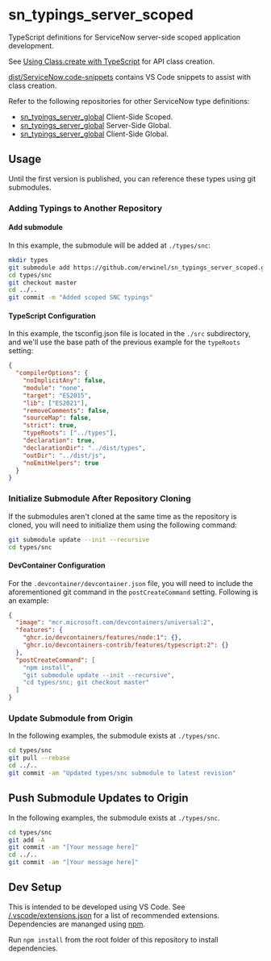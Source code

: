 # sn_typings_server_scoped

TypeScript definitions for ServiceNow server-side scoped application development.

See [Using Class.create with TypeScript](./$$class.md) for API class creation.

[dist/ServiceNow.code-snippets](./dist/ServiceNow.code-snippets) contains VS Code snippets to assist with class creation.

Refer to the following repositories for other ServiceNow type definitions:

- [sn_typings_server_global](https://github.com/erwinel/sn_typings_client_scoped) Client-Side Scoped.
- [sn_typings_server_global](https://github.com/erwinel/sn_typings_server_global) Server-Side Global.
- [sn_typings_server_global](https://github.com/erwinel/sn_typings_client_global) Client-Side Global.

## Usage

Until the first version is published, you can reference these types using git submodules.

### Adding Typings to Another Repository

#### Add submodule

In this example, the submodule will be added at `./types/snc`:

```bash
mkdir types
git submodule add https://github.com/erwinel/sn_typings_server_scoped.git types/snc
cd types/snc
git checkout master
cd ../..
git commit -m "Added scoped SNC typings"
```

#### TypeScript Configuration

In this example, the tsconfig.json file is located in the `./src` subdirectory, and we'll use the base path of the previous example for the `typeRoots` setting:

```json
{
  "compilerOptions": {
    "noImplicitAny": false,
    "module": "none",
    "target": "ES2015",
    "lib": ["ES2021"],
    "removeComments": false,
    "sourceMap": false,
    "strict": true,
    "typeRoots": ["../types"],
    "declaration": true,
    "declarationDir": "../dist/types",
    "outDir": "../dist/js",
    "noEmitHelpers": true
  }
}
```

### Initialize Submodule After Repository Cloning

If the submodules aren't cloned at the same time as the repository is cloned, you will need to initialize them using the following command:

```bash
git submodule update --init --recursive
cd types/snc
```

#### DevContainer Configuration

For the `.devcontainer/devcontainer.json` file, you will need to include the aforementioned git command in the `postCreateCommand` setting. Following is an example:

```json
{
  "image": "mcr.microsoft.com/devcontainers/universal:2",
  "features": {
    "ghcr.io/devcontainers/features/node:1": {},
    "ghcr.io/devcontainers-contrib/features/typescript:2": {}
  },
  "postCreateCommand": [
    "npm install",
    "git submodule update --init --recursive",
    "cd types/snc; git checkout master"
  ]
}
```

### Update Submodule from Origin

In the following examples, the submodule exists at `./types/snc`.

```sh
cd types/snc
git pull --rebase
cd ../..
git commit -am "Updated types/snc submodule to latest revision"
```

## Push Submodule Updates to Origin

In the following examples, the submodule exists at `./types/snc`.

```sh
cd types/snc
git add -A
git commit -am "[Your message here]"
cd ../..
git commit -am "[Your message here]"
```

## Dev Setup

This is intended to be developed using VS Code. See [/.vscode/extensions.json](./.vscode/extensions.json) for a list of recommended extensions. Dependencies are mananged using [npm](https://www.npmjs.com/).

Run `npm install` from the root folder of this repository to install dependencies.
